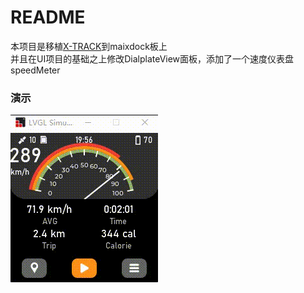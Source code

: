 # README

本项目是移植[X-TRACK](https://github.com/FASTSHIFT/X-TRACK)到maixdock板上  
并且在UI项目的基础之上修改DialplateView面板，添加了一个速度仪表盘speedMeter

### 演示
![gif](https://github.com/HanYuan-1996/kendryte-lvgl/blob/simulator/screenshot.gif)
